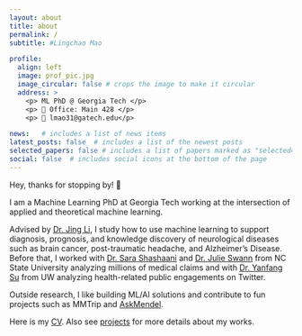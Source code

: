 ```yaml
---
layout: about
title: about
permalink: /
subtitle: #Lingchao Mao

profile:
  align: left
  image: prof_pic.jpg
  image_circular: false # crops the image to make it circular
  address: >
    <p> ML PhD @ Georgia Tech </p>
    <p> 📍 Office: Main 428 </p>
    <p> 📧 lmao31@gatech.edu</p>

news:   # includes a list of news items
latest_posts: false  # includes a list of the newest posts
selected_papers: false # includes a list of papers marked as "selected={true}"
social: false  # includes social icons at the bottom of the page  
---
```


Hey, thanks for stopping by! 👋

I am a Machine Learning PhD at Georgia Tech working at the intersection of applied and theoretical machine learning. 

Advised by [Dr. Jing Li](https://sites.gatech.edu/jing-li/), I study how to use machine learning to support diagnosis, prognosis, and knowledge discovery of neurological diseases such as brain cancer, post-traumatic headache, and Alzheimer’s Disease. Before that, I worked with [Dr. Sara Shashaani](https://shashaani.wordpress.ncsu.edu/) and [Dr. Julie Swann](https://www.ise.ncsu.edu/people/jlswann/) from NC State University analyzing millions of medical claims and with [Dr. Yanfang Su](https://globalhealth.washington.edu/faculty/yanfang-su) from UW analyzing health-related public engagements on Twitter. 

Outside research, I like building ML/AI solutions and contribute to fun projects such as MMTrip and [AskMendel](https://askmendel.ai/). 

Here is my [CV](/assets/pdf/cv_lingchaomao.pdf). Also see [projects](/projects/) for more details about my works.



